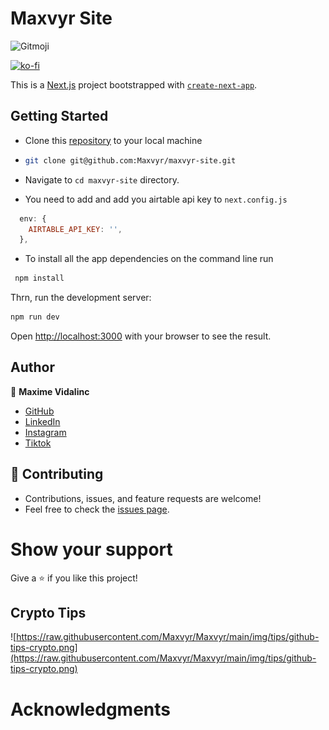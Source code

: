 # Maxvyr Site
<img src="https://img.shields.io/badge/gitmoji-%20😜%20😍-FFDD67.svg?style=flat-square" alt="Gitmoji">
</a>

[![ko-fi](https://ko-fi.com/img/githubbutton_sm.svg)](https://ko-fi.com/A0A72UVP8)

This is a [Next.js](https://nextjs.org/) project bootstrapped with [`create-next-app`](https://github.com/vercel/next.js/tree/canary/packages/create-next-app).

## Getting Started

- Clone this [repository](git@github.com:Maxvyr/maxvyr-site.git) to your local machine 
- ```bash
  git clone git@github.com:Maxvyr/maxvyr-site.git
  ```

- Navigate to `cd maxvyr-site`  directory.

- You need to add and add you airtable api key to `next.config.js`
```js
  env: {
    AIRTABLE_API_KEY: '',
  },
```

- To install all the app dependencies on the command line run
 ```bash
  npm install
  ``` 

Thrn, run the development server:

```bash
npm run dev
```

Open [http://localhost:3000](http://localhost:3000) with your browser to see the result.

## Author

:man: **Maxime Vidalinc**

- [GitHub](https://github.com/maxvyr)
- [LinkedIn](https://www.linkedin.com/in/maxime-vidalinc/)
- [Instagram](https://www.instagram.com/maxvyr_/)
- [Tiktok](https://www.tiktok.com/@maxvyr)

## 🤝 Contributing
- Contributions, issues, and feature requests are welcome!
- Feel free to check the [issues page](https://github.com/Maxvyr/maxvyr-site/issues).

# Show your support
Give a ⭐ if you like this project!

## Crypto Tips
![https://raw.githubusercontent.com/Maxvyr/Maxvyr/main/img/tips/github-tips-crypto.png](https://raw.githubusercontent.com/Maxvyr/Maxvyr/main/img/tips/github-tips-crypto.png)


# Acknowledgments